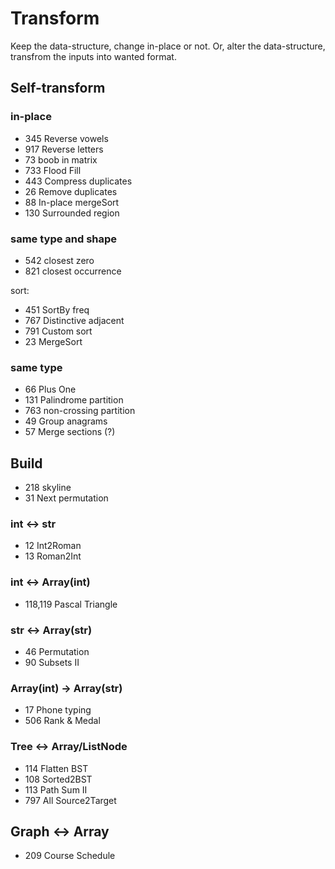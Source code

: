 # Transform
Keep the data-structure, change in-place or not. Or, alter the data-structure, transfrom the inputs into wanted format. 

## Self-transform

### in-place
- 345	Reverse vowels
- 917	Reverse letters
- 73	boob in matrix
- 733	Flood Fill
- 443	Compress duplicates
- 26	Remove duplicates
- 88	In-place mergeSort
- 130   Surrounded region

### same type and shape
- 542 closest zero
- 821 closest occurrence

sort: 
- 451 SortBy freq
- 767 Distinctive adjacent
- 791 Custom sort
- 23 MergeSort

### same type
- 66 Plus One
- 131 Palindrome partition
- 763 non-crossing partition
- 49 Group anagrams
- 57 Merge sections (?)

## Build

- 218 skyline
- 31 Next permutation

### int <-> str
- 12 Int2Roman
- 13 Roman2Int

### int <-> Array(int)
- 118,119 Pascal Triangle

### str <-> Array(str)
- 46 Permutation
- 90 Subsets II

### Array(int) -> Array(str)
- 17 Phone typing
- 506 Rank & Medal

### Tree <-> Array/ListNode
- 114 Flatten BST
- 108 Sorted2BST
- 113 Path Sum II
- 797 All Source2Target

## Graph <-> Array
- 209 Course Schedule
